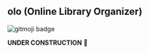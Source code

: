 ## olo (Online Library Organizer)

![gitmoji badge](https://img.shields.io/badge/gitmoji-%20😜%20😍-FFDD67.svg?style=flat-square)

**UNDER CONSTRUCTION** :construction:
